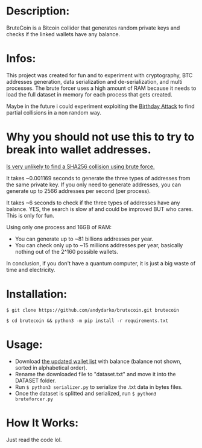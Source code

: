 # Description:

BruteCoin is a Bitcoin collider that generates random private keys and checks if the linked wallets have any balance.

# Infos:

This project was created for fun and to experiment with cryptography, BTC addresses generation, data serialization and de-serialization, and multi processes.
The brute forcer uses a high amount of RAM because it needs to load the full dataset in memory for each process that gets created.

Maybe in the future i could experiment exploiting the <a href="https://en.wikipedia.org/wiki/Birthday_attack">Birthday Attack</a> to find partial collisions in a non random way.

# Why you should not use this to try to break into wallet addresses.

<a href="https://crypto.stackexchange.com/questions/47809/why-havent-any-sha-256-collisions-been-found-yet"> Is very unlikely to find a SHA256 collision using brute force.</a>

It takes ~0.001169 seconds to generate the three types of addresses from the same private key.
If you only need to generate addresses, you can generate up to 2566 addresses per second (per process).

It takes ~6 seconds to check if the three types of addresses have any balance.
YES, the search is slow af and could be improved BUT who cares. This is only for fun.

Using only one process and 16GB of RAM:
- You can generate up to ~81 billions addresses per year.
- You can check only up to ~15 millions addresses per year, basically nothing out of the 2^160 possible wallets.

In conclusion, if you don't have a quantum computer, it is just a big waste of time and electricity.

# Installation:

```
$ git clone https://github.com/andydarko/brutecoin.git brutecoin

$ cd brutecoin && python3 -m pip install -r requirements.txt
```

# Usage:

- Download <a href="http://addresses.loyce.club/">the updated wallet list</a> with balance (balance not shown, sorted in alphabetical order).
- Rename the downloaded file to "dataset.txt" and move it into the DATASET folder.
- Run ```$ python3 serializer.py``` to serialize the .txt data in bytes files.
- Once the dataset is splitted and serialized, run ```$ python3 bruteforcer.py```

# How It Works:

Just read the code lol.
